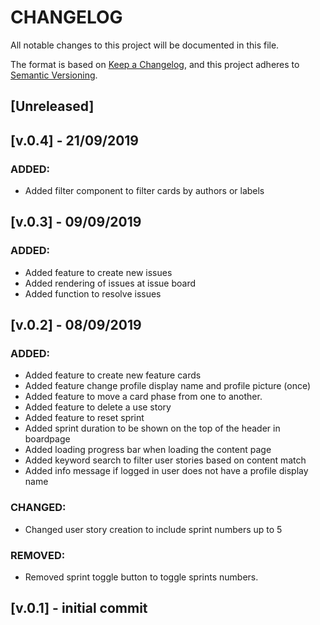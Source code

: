 # CHANGELOG

All notable changes to this project will be documented in this file.

The format is based on [Keep a Changelog](https://keepachangelog.com/en/1.0.0/),
and this project adheres to [Semantic Versioning](https://semver.org/spec/v2.0.0.html).

## [Unreleased]

## [v.0.4] - 21/09/2019

### ADDED:

- Added filter component to filter cards by authors or labels

## [v.0.3] - 09/09/2019

### ADDED:

- Added feature to create new issues
- Added rendering of issues at issue board
- Added function to resolve issues

## [v.0.2] - 08/09/2019

### ADDED:

- Added feature to create new feature cards
- Added feature change profile display name and profile picture (once)
- Added feature to move a card phase from one to another.
- Added feature to delete a use story
- Added feature to reset sprint
- Added sprint duration to be shown on the top of the header in boardpage
- Added loading progress bar when loading the content page
- Added keyword search to filter user stories based on content match
- Added info message if logged in user does not have a profile display name

### CHANGED:

- Changed user story creation to include sprint numbers up to 5

### REMOVED:

- Removed sprint toggle button to toggle sprints numbers.

## [v.0.1] - initial commit

